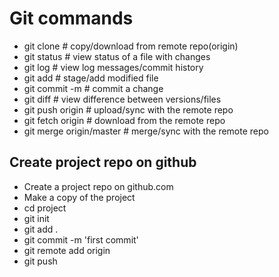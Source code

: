 # Git commands

- git clone <repo> # copy/download from remote repo(origin)
- git status # view status of a file with changes
- git log # view log messages/commit history
- git add <filename> # stage/add modified file
- git commit -m <message> # commit a change
- git diff <filename> # view difference between versions/files
- git push origin <branch> # upload/sync with the remote repo
- git fetch origin # download from the remote repo
- git merge origin/master # merge/sync with the remote repo

## Create project repo on github

- Create a project repo on github.com
- Make a copy of the project
- cd project
- git init
- git add .
- git commit -m 'first commit'
- git remote add origin <repo url>
- git push
